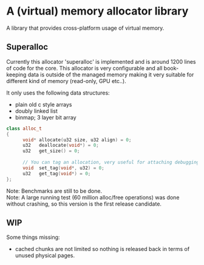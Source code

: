 # A (virtual) memory allocator library

A library that provides cross-platform usage of virtual memory.

## Superalloc

Currently this allocator 'superalloc' is implemented and is around 1200 lines of code for the core.
This allocator is very configurable and all book-keeping data is outside of the managed memory
making it very suitable for different kind of memory (read-only, GPU etc..).

It only uses the following data structures:

* plain old c style arrays
* doubly linked list
* binmap; 3 layer bit array

```c++
class alloc_t
{
      void* allocate(u32 size, u32 align) = 0;
      u32   deallocate(void*) = 0;
      u32   get_size() = 0;
      
      // You can tag an allocation, very useful for attaching debugging info to an allocation
      void  set_tag(void*, u32) = 0;
      u32   get_tag(void*) = 0;
};
```

Note: Benchmarks are still to be done.  
Note: A large running test (60 million alloc/free operations) was done without crashing, so this 
      version is the first release candidate.

## WIP

Some things missing:

- cached chunks are not limited so nothing is released back in terms of unused physical pages. 

